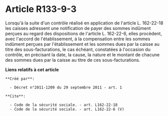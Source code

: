 # Article R133-9-3

Lorsqu'à la suite d'un contrôle réalisé en application de l'article L. 162-22-18 les caisses adressent une notification de
payer des sommes indûment perçues au regard des dispositions de l'article L. 162-22-6, elles procèdent, avec l'accord de
l'établissement, à la compensation entre les sommes indûment perçues par l'établissement et les sommes dues par la caisse au
titre des sous-facturations, le cas échéant, constatées à l'occasion du contrôle, en précisant la date, la cause, la nature
et le montant de chacune des sommes dues par la caisse au titre de ces sous-facturations.

**Liens relatifs à cet article**

	**Créé par**:

	  - Décret n°2011-1209 du 29 septembre 2011 - art. 1

	**Cite**:

	  - Code de la sécurité sociale. - art. L162-22-18
	  - Code de la sécurité sociale. - art. L162-22-6 (V)
